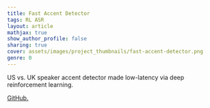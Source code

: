 ```yaml
---
title: Fast Accent Detector
tags: RL ASR
layout: article
mathjax: true
show_author_profile: false
sharing: true
cover: assets/images/project_thumbnails/fast-accent-detector.png
genre: 0
---
```


US vs. UK speaker accent detector made low-latency via deep reinforcement learning.

[GitHub.](https://github.com/a-coles/fast-accent-detector)
